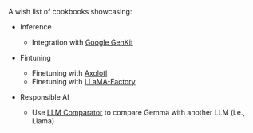 A wish list of cookbooks showcasing:

* Inference
  * Integration with [Google GenKit](https://firebase.google.com/products/genkit)

* Fintuning
  * Finetuning with [Axolotl](https://github.com/OpenAccess-AI-Collective/axolotl)
  * Finetuning with [LLaMA-Factory](https://github.com/hiyouga/LLaMA-Factory)

* Responsible AI
  * Use [LLM Comparator](https://github.com/pair-code/llm-comparator) to compare Gemma with another LLM (i.e., Llama)